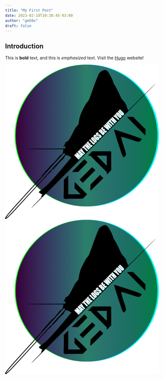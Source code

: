 ```yaml
---
title: "My First Post"
date: 2023-02-18T10:38:45-03:00
author: "gm50x"
draft: false
---
```


## Introduction

This is **bold** text, and this is _emphasized_ text.
Visit the [Hugo](https://gohugo.io) website!

![My Image: yay](assets/avatar-full.png)
![My Image: yay](/images/avatar-full.png)
